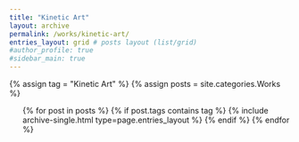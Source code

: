 ```yaml
---
title: "Kinetic Art"
layout: archive
permalink: /works/kinetic-art/
entries_layout: grid # posts layout (list/grid)
#author_profile: true
#sidebar_main: true
---
```

<body oncontextmenu="return false;">
{% assign tag = "Kinetic Art" %} <!--tag name-->
{% assign posts = site.categories.Works %}
  <ul> 
  {% for post in posts %}
    {% if post.tags contains tag %}
      {% include archive-single.html type=page.entries_layout %}
    {% endif %}
  {% endfor %}
  </ul>
</body>